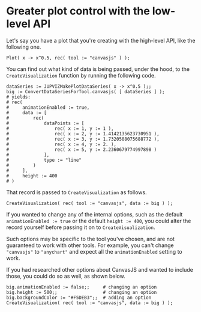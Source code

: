 
# Greater plot control with the low-level API

Let's say you have a plot that you're creating with the high-level
API, like the following one.

```
Plot( x -> x^0.5, rec( tool := "canvasjs" ) );
```

You can find out what kind of data is being passed, under the
hood, to the `CreateVisualization` function by running the
following code.

```
dataSeries := JUPVIZMakePlotDataSeries( x -> x^0.5 );;
big := ConvertDataSeriesForTool.canvasjs( [ dataSeries ] );
# yields:
# rec(
#     animationEnabled := true,
#     data := [
#         rec(
#             dataPoints := [
#                 rec( x := 1, y := 1 ),
#                 rec( x := 2, y := 1.4142135623730951 ),
#                 rec( x := 3, y := 1.7320508075688772 ),
#                 rec( x := 4, y := 2. ),
#                 rec( x := 5, y := 2.2360679774997898 )
#             ],
#             type := "line"
#         )
#     ],
#     height := 400
# )
```

That record is passed to `CreateVisualization` as follows.

```
CreateVisualization( rec( tool := "canvasjs", data := big ) );
```

If you wanted to change any of the internal options, such as the
default `animationEnabled := true` or the default `height := 400`,
you could alter the record yourself before passing it on to
`CreateVisualization`.

Such options may be specific to the tool you've chosen, and are
not guaranteed to work with other tools.  For example, you can't
change `"canvasjs"` to `"anychart"` and expect all the
`animationEnabled` setting to work.

If you had researched other options about CanvasJS and wanted to
include those, you could do so as well, as shown below.

```
big.animationEnabled := false;;     # changing an option
big.height := 500;;                 # changing an option
big.backgroundColor := "#F5DEB3";;  # adding an option
CreateVisualization( rec( tool := "canvasjs", data := big ) );
```

